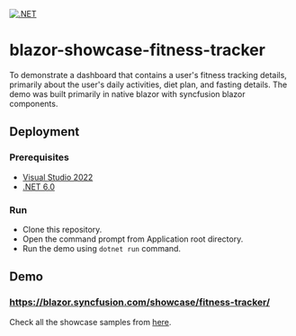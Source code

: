 [![.NET](https://github.com/syncfusion/blazor-showcase-fitness-tracker/actions/workflows/dotnet.yml/badge.svg)](https://github.com/ArunKumar-SF3979/blazor-showcase-fitness-tracker/actions/workflows/dotnet.yml)

# blazor-showcase-fitness-tracker
To demonstrate a dashboard that contains a user's fitness tracking details, primarily about the user's daily activities, diet plan, and fasting details. The demo was built primarily in native blazor with syncfusion blazor components.

## Deployment

### Prerequisites

- [Visual Studio 2022](https://visualstudio.microsoft.com/vs/)
- [.NET 6.0](https://dotnet.microsoft.com/en-us/download/dotnet/6.0)

### Run

* Clone this repository.
* Open the command prompt from Application root directory.
* Run the demo using `dotnet run` command.

## Demo

### <a href="https://blazor.syncfusion.com/showcase/fitness-tracker/" target="_blank">https://blazor.syncfusion.com/showcase/fitness-tracker/</a>

Check all the showcase samples from <a href="https://blazor.syncfusion.com" target="_blank">here</a>.
